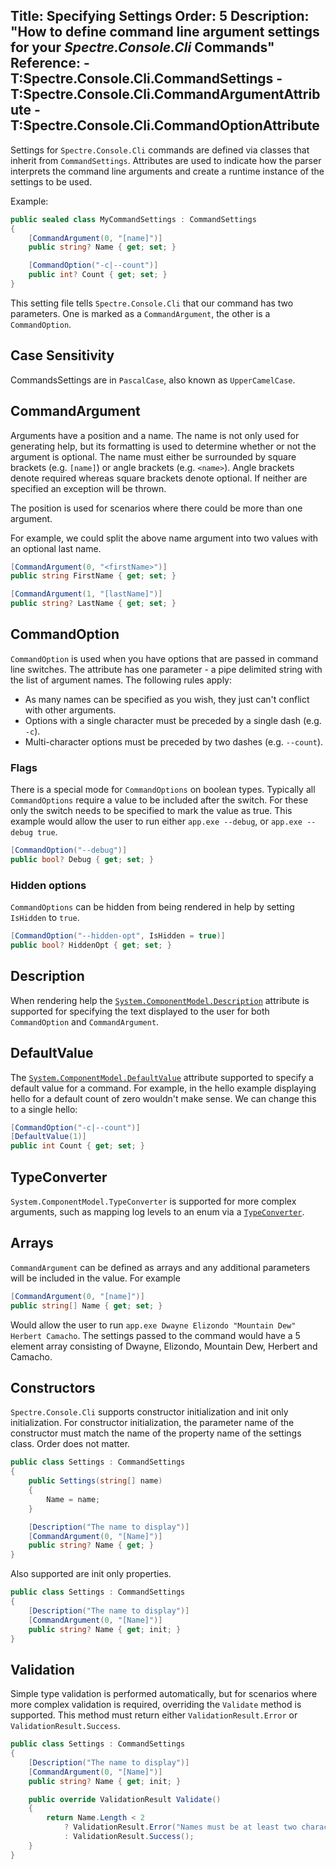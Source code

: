 Title: Specifying Settings
Order: 5
Description: "How to define command line argument settings for your *Spectre.Console.Cli* Commands"
Reference: 
    - T:Spectre.Console.Cli.CommandSettings
    - T:Spectre.Console.Cli.CommandArgumentAttribute
    - T:Spectre.Console.Cli.CommandOptionAttribute
---

Settings for `Spectre.Console.Cli` commands are defined via classes that inherit from `CommandSettings`. Attributes are used to indicate how the parser interprets the command line arguments and create a runtime instance of the settings to be used.

Example:

```csharp
public sealed class MyCommandSettings : CommandSettings
{
    [CommandArgument(0, "[name]")]
    public string? Name { get; set; }

    [CommandOption("-c|--count")]
    public int? Count { get; set; }
}
```

This setting file tells `Spectre.Console.Cli` that our command has two parameters. One is marked as a `CommandArgument`, the other is a `CommandOption`.

## Case Sensitivity

CommandsSettings are in `PascalCase`, also known as `UpperCamelCase`.

## CommandArgument

Arguments have a position and a name. The name is not only used for generating help, but its formatting is used to determine whether or not the argument is optional. The name must either be surrounded by square brackets (e.g. `[name]`) or angle brackets (e.g. `<name>`). Angle brackets denote required whereas square brackets denote optional. If neither are specified an exception will be thrown.

The position is used for scenarios where there could be more than one argument.

For example, we could split the above name argument into two values with an optional last name.

```csharp
[CommandArgument(0, "<firstName>")]
public string FirstName { get; set; }

[CommandArgument(1, "[lastName]")]
public string? LastName { get; set; }
```

## CommandOption

`CommandOption` is used when you have options that are passed in command line switches. The attribute has one parameter - a pipe delimited string with the list of argument names. The following rules apply:

* As many names can be specified as you wish, they just can't conflict with other arguments.
* Options with a single character must be preceded by a single dash (e.g. `-c`).
* Multi-character options must be preceded by two dashes (e.g. `--count`).

### Flags

There is a special mode for `CommandOptions` on boolean types. Typically all `CommandOptions` require a value to be included after the switch. For these only the switch needs to be specified to mark the value as true. This example would allow the user to run either `app.exe --debug`, or `app.exe --debug true`.

```csharp
[CommandOption("--debug")]
public bool? Debug { get; set; }
```

### Hidden options

`CommandOptions` can be hidden from being rendered in help by setting `IsHidden` to `true`.

```csharp
[CommandOption("--hidden-opt", IsHidden = true)]
public bool? HiddenOpt { get; set; }
```

## Description

When rendering help the [`System.ComponentModel.Description`](https://docs.microsoft.com/en-us/dotnet/api/system.componentmodel.descriptionattribute?view=net-5.0) attribute is supported for specifying the text displayed to the user for both `CommandOption` and `CommandArgument`.

## DefaultValue

The [`System.ComponentModel.DefaultValue`](https://docs.microsoft.com/en-us/dotnet/api/system.componentmodel.defaultvalueattribute?view=net-5.0) attribute supported to specify a default value for a command. For example, in the hello example displaying hello for a default count of zero wouldn't make sense. We can change this to a single hello:

```csharp
[CommandOption("-c|--count")]
[DefaultValue(1)]
public int Count { get; set; }
```

## TypeConverter

`System.ComponentModel.TypeConverter` is supported for more complex arguments, such as mapping log levels to an enum via a [`TypeConverter`](https://docs.microsoft.com/en-us/dotnet/api/system.componentmodel.typeconverter?view=net-5.0).

## Arrays

`CommandArgument` can be defined as arrays and any additional parameters will be included in the value. For example

```csharp
[CommandArgument(0, "[name]")]
public string[] Name { get; set; }
```

Would allow the user to run `app.exe Dwayne Elizondo "Mountain Dew" Herbert Camacho`. The settings passed to the command would have a 5 element array consisting of Dwayne, Elizondo, Mountain Dew, Herbert and Camacho.

## Constructors

`Spectre.Console.Cli` supports constructor initialization and init only initialization. For constructor initialization, the parameter name of the constructor must match the name of the property name of the settings class. Order does not matter.

```csharp
public class Settings : CommandSettings
{
    public Settings(string[] name)
    {
        Name = name;
    }

    [Description("The name to display")]
    [CommandArgument(0, "[Name]")]
    public string? Name { get; }
}
```

Also supported are init only properties.

```csharp
public class Settings : CommandSettings
{
    [Description("The name to display")]
    [CommandArgument(0, "[Name]")]
    public string? Name { get; init; }
}
```

## Validation

Simple type validation is performed automatically, but for scenarios where more complex validation is required, overriding the `Validate` method is supported. This method must return either `ValidationResult.Error` or `ValidationResult.Success`.

```csharp
public class Settings : CommandSettings
{
    [Description("The name to display")]
    [CommandArgument(0, "[Name]")]
    public string? Name { get; init; }

    public override ValidationResult Validate()
    {
        return Name.Length < 2
            ? ValidationResult.Error("Names must be at least two characters long")
            : ValidationResult.Success();
    }
}
```
